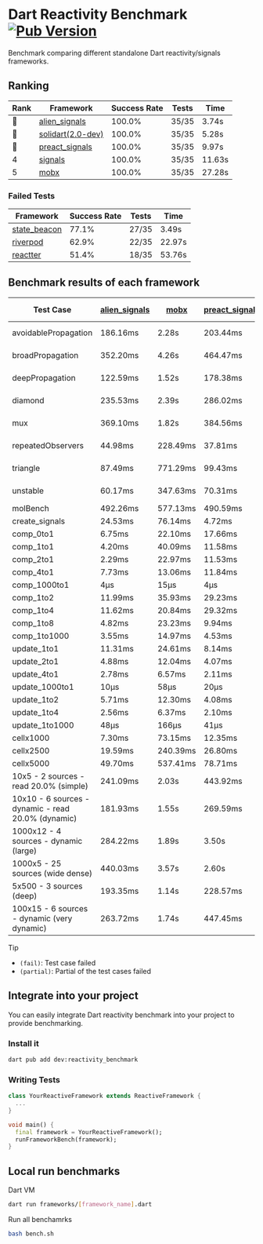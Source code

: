 # Dart Reactivity Benchmark [![Pub Version](https://img.shields.io/pub/v/reactivity_benchmark)](https://pub.dev/packages/reactivity_benchmark)

Benchmark comparing different standalone Dart reactivity/signals frameworks.

## Ranking

<!-- ranking start -->
| Rank | Framework | Success Rate | Tests | Time |
|------|-----------|--------------|-------|------|
| 🥇 | [alien_signals](https://github.com/medz/alien-signals-dart) | 100.0% | 35/35 | 3.74s |
| 🥈 | [solidart(2.0-dev)](https://github.com/nank1ro/solidart/tree/dev) | 100.0% | 35/35 | 5.28s |
| 🥉 | [preact_signals](https://pub.dev/packages/preact_signals) | 100.0% | 35/35 | 9.97s |
| 4 | [signals](https://github.com/rodydavis/signals.dart) | 100.0% | 35/35 | 11.63s |
| 5 | [mobx](https://github.com/mobxjs/mobx.dart) | 100.0% | 35/35 | 27.28s |

<!-- ranking end -->

### **Failed Tests**

<!-- fail start -->
| Framework | Success Rate | Tests | Time |
|-----------|--------------|-------|------|
| [state_beacon](https://github.com/jinyus/dart_beacon) | 77.1% | 27/35 | 3.49s |
| [riverpod](https://github.com/rrousselGit/riverpod) | 62.9% | 22/35 | 22.97s |
| [reactter](https://github.com/2devs-team/reactter) | 51.4% | 18/35 | 53.76s |

<!-- fail end -->

## Benchmark results of each framework

<!-- test-case start -->
| Test Case | [alien_signals](https://github.com/medz/alien-signals-dart) | [mobx](https://github.com/mobxjs/mobx.dart) | [preact_signals](https://pub.dev/packages/preact_signals) | [reactter](https://github.com/2devs-team/reactter) | [riverpod](https://github.com/rrousselGit/riverpod) | [signals](https://github.com/rodydavis/signals.dart) | [solidart(2.0-dev)](https://github.com/nank1ro/solidart/tree/dev) | [state_beacon](https://github.com/jinyus/dart_beacon) |
|---|---|---|---|---|---|---|---|---|
| avoidablePropagation | 186.16ms | 2.28s | 203.44ms | 1.25s | 1.45s | 207.77ms | 273.32ms | 162.90ms (fail) |
| broadPropagation | 352.20ms | 4.26s | 464.47ms | 4.99s | 85.22ms (fail) | 457.08ms | 505.86ms | 6.72ms (fail) |
| deepPropagation | 122.59ms | 1.52s | 178.38ms | 4.00s | 1.96s (fail) | 179.44ms | 176.35ms | 140.63ms (fail) |
| diamond | 235.53ms | 2.39s | 286.02ms | 14.03s (fail) | 2.77s (fail) | 288.93ms | 352.98ms | 196.85ms (fail) |
| mux | 369.10ms | 1.82s | 384.56ms | 1.02s | 584.96ms (fail) | 429.89ms | 436.57ms | 192.04ms (fail) |
| repeatedObservers | 44.98ms | 228.49ms | 37.81ms | 9.74s | 417.64ms (fail) | 46.20ms | 78.63ms | 52.23ms (fail) |
| triangle | 87.49ms | 771.29ms | 99.43ms | 4.52s | 892.53ms (fail) | 109.74ms | 118.65ms | 77.16ms (fail) |
| unstable | 60.17ms | 347.63ms | 70.31ms | 7.64s | 641.41ms (fail) | 74.08ms | 95.88ms | 344.38ms (fail) |
| molBench | 492.26ms | 577.13ms | 490.59ms | 5.90s | 12.12ms | 488.95ms | 493.34ms | 960μs |
| create_signals | 24.53ms | 76.14ms | 4.72ms | 13.34ms | 22.43ms | 45.70ms | 55.41ms | 60.47ms |
| comp_0to1 | 6.75ms | 22.10ms | 17.66ms | 13.68ms | 15.33ms | 19.68ms | 28.79ms | 54.93ms |
| comp_1to1 | 4.20ms | 40.09ms | 11.58ms | 99.56ms | 29.49ms | 29.38ms | 39.36ms | 55.76ms |
| comp_2to1 | 2.29ms | 22.97ms | 11.53ms | 72.37ms | 24.73ms | 10.38ms | 25.92ms | 36.78ms |
| comp_4to1 | 7.73ms | 13.06ms | 11.84ms | 85.23ms | 6.42ms | 2.46ms | 16.41ms | 16.70ms |
| comp_1000to1 | 4μs | 15μs | 4μs | 59.32ms | 4μs | 6μs | 24μs | 45μs |
| comp_1to2 | 11.99ms | 35.93ms | 29.23ms | 66.89ms | 15.26ms | 16.95ms | 33.21ms | 50.29ms |
| comp_1to4 | 11.62ms | 20.84ms | 29.32ms | 99.18ms | 25.78ms | 10.12ms | 21.30ms | 45.86ms |
| comp_1to8 | 4.82ms | 23.23ms | 9.94ms | 116.37ms | 8.80ms | 10.65ms | 23.40ms | 45.90ms |
| comp_1to1000 | 3.55ms | 14.97ms | 4.53ms | 47.90ms | 4.40ms | 9.07ms | 15.10ms | 40.11ms |
| update_1to1 | 11.31ms | 24.61ms | 8.14ms | N/A | 86.58ms | 9.35ms | 16.69ms | 5.73ms |
| update_2to1 | 4.88ms | 12.04ms | 4.07ms | N/A | 45.09ms | 4.59ms | 7.96ms | 2.90ms |
| update_4to1 | 2.78ms | 6.57ms | 2.11ms | N/A | 20.92ms | 2.34ms | 4.09ms | 1.50ms |
| update_1000to1 | 10μs | 58μs | 20μs | N/A | 200μs | 23μs | 40μs | 15μs |
| update_1to2 | 5.71ms | 12.30ms | 4.08ms | N/A | 44.15ms | 4.98ms | 8.09ms | 2.96ms |
| update_1to4 | 2.56ms | 6.37ms | 2.10ms | N/A | 21.21ms | 2.33ms | 4.02ms | 1.50ms |
| update_1to1000 | 48μs | 166μs | 41μs | N/A | 149μs | 55μs | 291μs | 390μs |
| cellx1000 | 7.30ms | 73.15ms | 12.35ms | N/A | N/A | 9.92ms | 11.51ms | 5.46ms |
| cellx2500 | 19.59ms | 240.39ms | 26.80ms | N/A | N/A | 37.10ms | 32.29ms | 28.54ms |
| cellx5000 | 49.70ms | 537.41ms | 78.71ms | N/A | N/A | 84.58ms | 77.91ms | 86.54ms |
| 10x5 - 2 sources - read 20.0% (simple) | 241.09ms | 2.03s | 443.92ms | N/A | 2.32s | 507.46ms | 376.16ms | 244.69ms |
| 10x10 - 6 sources - dynamic - read 20.0% (dynamic) | 181.93ms | 1.55s | 269.59ms | N/A | 1.50s (partial) | 277.69ms | 249.91ms | 203.21ms |
| 1000x12 - 4 sources - dynamic (large) | 284.22ms | 1.89s | 3.50s | N/A | 2.62s (partial) | 4.01s | 463.84ms | 355.88ms |
| 1000x5 - 25 sources (wide dense) | 440.03ms | 3.57s | 2.60s | N/A | 4.20s | 3.53s | 596.81ms | 505.42ms |
| 5x500 - 3 sources (deep) | 193.35ms | 1.14s | 228.57ms | N/A | 1.37s | 229.56ms | 257.57ms | 207.24ms |
| 100x15 - 6 sources - dynamic (very dynamic) | 263.72ms | 1.74s | 447.45ms | N/A | 1.79s (partial) | 488.85ms | 387.04ms | 260.56ms |

<!-- test-case end -->

> [!TIP]
> - `(fail)`: Test case failed
> - `(partial)`: Partial of the test cases failed

## Integrate into your project

You can easily integrate Dart reactivity benchmark into your project to provide benchmarking.

### Install it

```bash
dart pub add dev:reactivity_benchmark
```

### Writing Tests

```dart
class YourReactiveFramework extends ReactiveFramework {
  ...
}

void main() {
  final framework = YourReactiveFramework();
  runFrameworkBench(framework);
}
```

## Local run benchmarks

Dart VM
```bash
dart run frameworks/[framework_name].dart
```

Run all benchamrks
```bash
bash bench.sh
```
